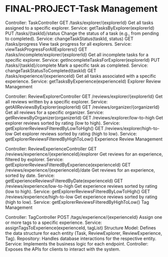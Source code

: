 # FINAL-PROJECT-Task Management

Controller: TaskController
GET /tasks/explorer/{explorerId}
Get all tasks assigned to a specific explorer.
Service: getTasksByExplorer(explorerId)
PUT /tasks/{taskId}/status
Change the status of a task (e.g., from pending to completed).
Service: changeTaskStatus(taskId, status)
GET /tasks/progress
View task progress for all explorers.
Service: viewTaskProgressForAllExplorers()
GET /tasks/incomplete/explorer/{explorerId}
Get all incomplete tasks for a specific explorer.
Service: getIncompleteTasksForExplorer(explorerId)
PUT /tasks/{taskId}/complete
Mark a specific task as completed.
Service: changeTaskStatusToCompleted(taskId)
GET /tasks/experience/{experienceId}
Get all tasks associated with a specific experience.
Service: getTasksByExperience(experienceId)
Explorer Review Management

Controller: ReviewExplorerController
GET /reviews/explorer/{explorerId}
Get all reviews written by a specific explorer.
Service: getAllReviewsByExplorer(explorerId)
GET /reviews/organizer/{organizerId}
Get all reviews for a specific organizer.
Service: getReviewsByOrganizer(organizerId)
GET /reviews/explorer/low-to-high
Get explorer reviews sorted by rating (low to high).
Service: getExplorerReviewsFilteredByLowToHigh()
GET /reviews/explorer/high-to-low
Get explorer reviews sorted by rating (high to low).
Service: getExplorerReviewsFilteredByHighToLow()
Experience Review Management

Controller: ReviewExperienceController
GET /reviews/experience/{experienceId}/explorer
Get reviews for an experience, filtered by explorer.
Service: getExplorerReviewsFilteredByExperience(experienceId)
GET /reviews/experience/{experienceId}/date
Get reviews for an experience, sorted by date.
Service: getExperienceReviewsFilteredByDate(experienceId)
GET /reviews/experience/low-to-high
Get experience reviews sorted by rating (low to high).
Service: getExplorerReviewsFilteredByLowToHigh()
GET /reviews/experience/high-to-low
Get experience reviews sorted by rating (high to low).
Service: getExplorerReviewsFilteredByHighToLow()
Tag Management

Controller: TagController
POST /tags/experience/{experienceId}
Assign one or more tags to a specific experience.
Service: assignTagsToExperience(experienceId, tagList)
Structure
Model: Defines the data structure for each entity (Task, ReviewExplorer, ReviewExperience, Tag).
Repository: Handles database interactions for the respective entity.
Service: Implements the business logic for each endpoint.
Controller: Exposes the APIs for clients to interact with the system.
